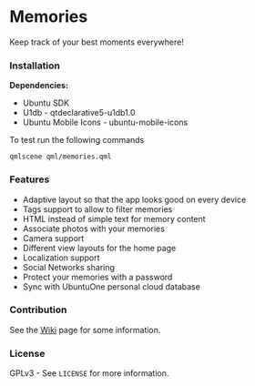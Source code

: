 # Memories #

Keep track of your best moments everywhere!

### Installation ###

**Dependencies:**

 * Ubuntu SDK
 * U1db - qtdeclarative5-u1db1.0
 * Ubuntu Mobile Icons - ubuntu-mobile-icons

To test run the following commands
    
    qmlscene qml/memories.qml

### Features ###
 
 * Adaptive layout so that the app looks good on every device
 * Tags support to allow to filter memories
 * HTML instead of simple text for memory content
 * Associate photos with your memories
 * Camera support
 * Different view layouts for the home page
 * Localization support
 * Social Networks sharing
 * Protect your memories with a password
 * Sync with UbuntuOne personal cloud database

### Contribution ###

See the [Wiki](https://github.com/Mefrio/Memories/wiki) page for some information.

### License ###

GPLv3 - See `LICENSE` for more information.
